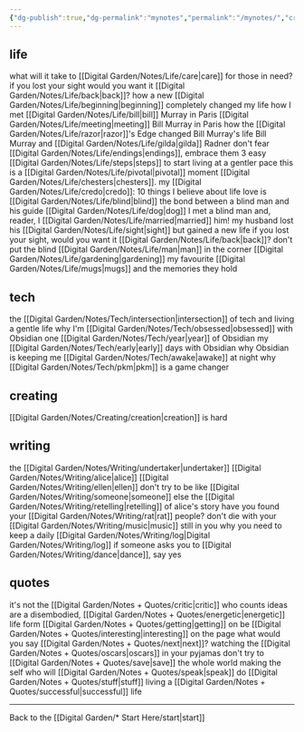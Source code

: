 ```yaml
---
{"dg-publish":true,"dg-permalink":"mynotes","permalink":"/mynotes/","created":"","updated":""}
---
```



## life

what will it take to [[Digital Garden/Notes/Life/care\|care]] for those in need?
if you lost your sight would you want it [[Digital Garden/Notes/Life/back\|back]]?
how a new [[Digital Garden/Notes/Life/beginning\|beginning]] completely changed my life
how I met [[Digital Garden/Notes/Life/bill\|bill]] Murray in Paris
[[Digital Garden/Notes/Life/meeting\|meeting]] Bill Murray in Paris
how the [[Digital Garden/Notes/Life/razor\|razor]]'s Edge changed Bill Murray's life
Bill Murray and [[Digital Garden/Notes/Life/gilda\|gilda]] Radner
don't fear [[Digital Garden/Notes/Life/endings\|endings]], embrace them
3 easy [[Digital Garden/Notes/Life/steps\|steps]] to start living at a gentler pace
this is a [[Digital Garden/Notes/Life/pivotal\|pivotal]] moment 
[[Digital Garden/Notes/Life/chesters\|chesters]].
my [[Digital Garden/Notes/Life/credo\|credo]]: 10 things I believe about life
love is [[Digital Garden/Notes/Life/blind\|blind]]
the bond between a blind man and his guide [[Digital Garden/Notes/Life/dog\|dog]]
I met a blind man and, reader, I [[Digital Garden/Notes/Life/married\|married]] him!
my husband lost his [[Digital Garden/Notes/Life/sight\|sight]] but gained a new life
if you lost your sight, would you want it [[Digital Garden/Notes/Life/back\|back]]?
don't put the blind [[Digital Garden/Notes/Life/man\|man]] in the corner
[[Digital Garden/Notes/Life/gardening\|gardening]]
my favourite [[Digital Garden/Notes/Life/mugs\|mugs]] and the memories they hold


## tech

the [[Digital Garden/Notes/Tech/intersection\|intersection]] of tech and living a gentle life
why I'm [[Digital Garden/Notes/Tech/obsessed\|obsessed]] with Obsidian 
one [[Digital Garden/Notes/Tech/year\|year]] of Obsidian
my [[Digital Garden/Notes/Tech/early\|early]] days with Obsidian 
why Obsidian is keeping me [[Digital Garden/Notes/Tech/awake\|awake]] at night
why [[Digital Garden/Notes/Tech/pkm\|pkm]] is a game changer 

## creating

[[Digital Garden/Notes/Creating/creation\|creation]] is hard

## writing

the [[Digital Garden/Notes/Writing/undertaker\|undertaker]]
[[Digital Garden/Notes/Writing/alice\|alice]]
[[Digital Garden/Notes/Writing/ellen\|ellen]]
don't try to be like [[Digital Garden/Notes/Writing/someone\|someone]] else
the [[Digital Garden/Notes/Writing/retelling\|retelling]] of alice's story
have you found your [[Digital Garden/Notes/Writing/rat\|rat]] people?
don't die with your [[Digital Garden/Notes/Writing/music\|music]] still in you
why you need to keep a daily [[Digital Garden/Notes/Writing/log\|Digital Garden/Notes/Writing/log]]
if someone asks you to [[Digital Garden/Notes/Writing/dance\|dance]], say yes

## quotes

it's not the [[Digital Garden/Notes + Quotes/critic\|critic]] who counts
ideas are a disembodied, [[Digital Garden/Notes + Quotes/energetic\|energetic]] life form
[[Digital Garden/Notes + Quotes/getting\|getting]] on
be [[Digital Garden/Notes + Quotes/interesting\|interesting]] on the page
what would you say [[Digital Garden/Notes + Quotes/next\|next]]?
watching the [[Digital Garden/Notes + Quotes/oscars\|oscars]] in your pyjamas
don't try to [[Digital Garden/Notes + Quotes/save\|save]] the whole world
making the self who will [[Digital Garden/Notes + Quotes/speak\|speak]]
do [[Digital Garden/Notes + Quotes/stuff\|stuff]]
living a [[Digital Garden/Notes + Quotes/successful\|successful]] life

---

Back to the [[Digital Garden/* Start Here/start\|start]]


